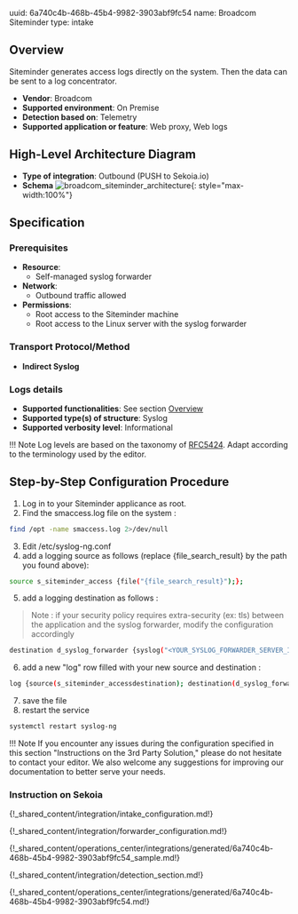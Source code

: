 uuid: 6a740c4b-468b-45b4-9982-3903abf9fc54
name: Broadcom Siteminder
type: intake

## Overview

Siteminder generates access logs directly on the system. Then the data can be sent to a log concentrator.

- **Vendor**: Broadcom
- **Supported environment**: On Premise
- **Detection based on**: Telemetry
- **Supported application or feature**: Web proxy, Web logs

## High-Level Architecture Diagram

- **Type of integration**: Outbound (PUSH to Sekoia.io)
- **Schema**
![broadcom_siteminder_architecture](/assets/integration/broadcom_siteminder_architecture.png){: style="max-width:100%"}

## Specification

### Prerequisites

- **Resource**:
    - Self-managed syslog forwarder
- **Network**:
    - Outbound traffic allowed
- **Permissions**:
    - Root access to the Siteminder machine
    - Root access to the Linux server with the syslog forwarder

### Transport Protocol/Method

- **Indirect Syslog**

### Logs details

- **Supported functionalities**: See section [Overview](#overview)
- **Supported type(s) of structure**: Syslog
- **Supported verbosity level**: Informational

!!! Note
    Log levels are based on the taxonomy of [RFC5424](https://datatracker.ietf.org/doc/html/rfc5424). Adapt according to the terminology used by the editor.

## Step-by-Step Configuration Procedure

1. Log in to your Siteminder applicance as root.
2. Find the smaccess.log file on the system :
```bash
find /opt -name smaccess.log 2>/dev/null
```
3. Edit /etc/syslog-ng.conf
4. add a logging source as follows (replace {file_search_result} by the path you found above):
```bash
source s_siteminder_access {file("{file_search_result}");};
```
5. add a logging destination as follows :
> Note : if your security policy requires extra-security (ex: tls) between the application and the syslog forwarder, modify the configuration accordingly
```bash
destination d_syslog_forwarder {syslog("<YOUR_SYSLOG_FORWARDER_SERVER_IP>" transport("tcp") port(514));};
```
6. add a new "log" row filled with your new source and destination :
```bash
log {source(s_siteminder_accessdestination); destination(d_syslog_forwarder);};
```
7. save the file
8. restart the service
```bash
systemctl restart syslog-ng
```
!!! Note
    If you encounter any issues during the configuration specified in this section "Instructions on the 3rd Party Solution," please do not hesitate to contact your editor. We also welcome any suggestions for improving our documentation to better serve your needs.

### Instruction on Sekoia

{!_shared_content/integration/intake_configuration.md!}

{!_shared_content/integration/forwarder_configuration.md!}

{!_shared_content/operations_center/integrations/generated/6a740c4b-468b-45b4-9982-3903abf9fc54_sample.md!}

{!_shared_content/integration/detection_section.md!}

{!_shared_content/operations_center/integrations/generated/6a740c4b-468b-45b4-9982-3903abf9fc54.md!}
